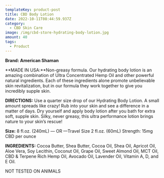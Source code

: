 ```yaml
---
templateKey: product-post
title: CBD Body Lotion
date: 2022-10-11T08:44:59.937Z
category:
  - CBD Skin Care
image: /img/cbd-store-hydrating-body-lotion.jpg
amount: 40
tags:
  - Product
---
```

**Brand: American Shaman**

**MADE IN USA:**Non-greasy formula. Our hydrating body lotion is an amazing combination of Ultra Concentrated Hemp Oil and other powerful natural ingredients. Each of these ingredients alone promote unbelievable skin revitalization, but in our formula they work together to give you incredibly supple skin.

**DIRECTIONS:** Use a quarter size drop of our Hydrating Body Lotion. A small amount spreads like crazy! Rub into your skin and see a difference in a matter of days. Dry yourself and apply body lotion after you bath for extra soft, supple skin. Silky, never greasy, this ultra performance lotion brings nature to your skin’s rescue!

**Size:** 8 fl.oz. (240mL) — OR —Travel Size 2 fl.oz. (60mL) Strength: 15mg CBD per ounce

**INGREDIENTS:** Cocoa Butter, Shea Butter, Cocoa Oil, Shea Oil, Apricot Oil, Aloe Vera, Soy Lecithin, Coconut Oil, Grape Oil, Sweet Almond Oil, MCT Oil, CBD & Terpene Rich Hemp Oil, Avocado Oil, Lavender Oil, Vitamin A, D, and E Oil.

NOT TESTED ON ANIMALS